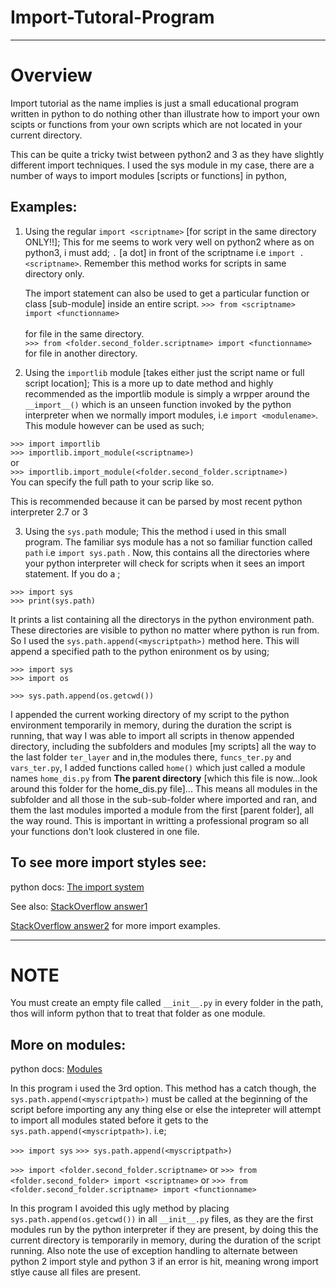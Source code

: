# Import-Tutoral-Program
***

# Overview

Import tutorial as the name implies is just a small educational program written in python to do nothing other than 
illustrate how to import your own scipts or functions from your own scripts which are not located in your current
directory. 

This can be quite a tricky twist between python2 and 3 as they have slightly different import techniques.
I used the sys module in my case, there are a number of ways to import modules [scripts or functions] in python,

## Examples:

1. Using the regular `import <scriptname>` [for script in the same directory ONLY!!];
	This for me seems to work very well on python2 where as on python3, i must add;
	`.` [a dot] in front of the scriptname i.e `import .<scriptname>`. Remember this method works for scripts in
	same directory only.

	The import statement can also be used to get a particular function or class [sub-module] inside an entire script.
`>>> from <scriptname> import <functionname>`<br>   
for file in the same directory.<br>
`>>> from <folder.second_folder.scriptname> import <functionname>`<br>
for file in another directory.


2. Using the `importlib` module [takes either just the script name or full script location];
	This is a more up to date method and highly recommended as the importlib module is simply a wrpper around the 
	`__import__()` which is an unseen function invoked by the python interpreter when we normally import modules,
	i.e `import <modulename>`. This module however can be used as such;

`>>> import importlib` <br>
`>>> importlib.import_module(<scriptname>)`<br>
or <br>
`>>> importlib.import_module(<folder.second_folder.scriptname>)`<br>
You can specify the full path to your scrip like so.

This is recommended because it can be parsed by most recent python interpreter 2.7 or 3

3. Using the `sys.path` module;
	This the method i used in this small program. The familiar sys module has a not so familiar function called `path`
	i.e `import sys.path` . Now, this contains all the directories where your python interpreter will check for scripts
	when it sees an import statement. If you do a ;

`>>> import sys`<br>
`>>> print(sys.path)`<br>

It prints a list containing all the directorys in the python environment path. These directories are
	visible to python no matter where python is run from. So I used the `sys.path.append(<myscriptpath>)` method here. This will
	append a specified path to the python enironment os by using;

`>>> import sys`<br>
`>>> import os`<br>

`>>> sys.path.append(os.getcwd())`<br>

I appended the current working directory of my script to the python environment temporarily in memory, during the duration the script is running, that way I was able to import all scripts in thenow appended directory, including the subfolders and modules [my scripts] all the way to the last folder `ter_layer` and in,the modules there, `funcs_ter.py` and `vars_ter.py`, I added functions called `home()` which just called a module names `home_dis.py` from **The parent directory** [which this file is now...look around this folder for the home_dis.py file]... This means all modules in the subfolder and all those in the sub-sub-folder where imported and ran, and them the last modules imported a module from the first [parent folder], all the way round. This is important in writting a professional program so all your functions don't look clustered in one file.


## To see more import styles see: 

python docs: [The import system](https://docs.python.org/3/reference/import.html)

See also: 
[StackOverflow answer1](https://stackoverflow.com/questions/2349991/how-to-import-other-python-files)   

[StackOverflow answer2](https://stackoverflow.com/questions/28231738/import-vs-import-vs-importlib-import-module) for more import examples.
***

# NOTE  

You must create an empty file called `__init__.py` in every folder in the path, thos will inform
python that to treat that folder as one module. 

## More on modules:

python docs: [Modules](https://docs.python.org/2/tutorial/modules.html)

In this program i used the 3rd option. This method has a catch though, the `sys.path.append(<myscriptpath>)` must be called at the beginning of the script before importing any any thing else or else the intepreter will attempt to import all modules stated before it gets to the 
`sys.path.append(<myscriptpath>)`. i.e;

`>>> import sys`
`>>> sys.path.append(<myscriptpath>)`

`>>> import <folder.second_folder.scriptname>`
or
`>>> from <folder.second_folder> import <scriptname>`
or
`>>> from <folder.second_folder.scriptname> import <functionname>`

In this program I avoided this ugly method by placing `sys.path.append(os.getcwd())` in all `__init__.py` files, as they are the first 
modules run by the python interpreter if they are present, by doing this the current directory is temporarily in memory, during the duration of the script running. Also note the use of exception handling to alternate between python 2 import style and python 3 if an error is hit, meaning wrong import stlye cause all files are present. 
